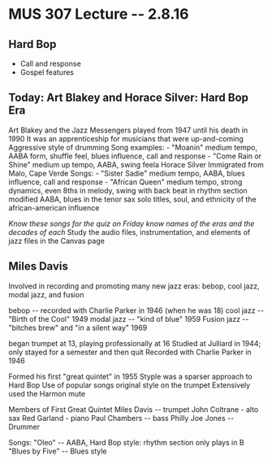 MUS 307 Lecture -- 2.8.16
==

Hard Bop
-
- Call and response
- Gospel features

Today:
Art Blakey and Horace Silver: Hard Bop Era
-
Art Blakey and the Jazz Messengers
	played from 1947 until his death in 1990
	It was an apprenticeship for musicians that were up-and-coming
	Aggressive style of drumming
	Song examples:
	- "Moanin"
		medium tempo, AABA form, shuffle feel, blues influence, call and response
	- "Come Rain or Shine"
		medium up tempo, AABA, swing feela
Horace Silver
	Immigrated from Malo, Cape Verde
	Songs:
	- "Sister Sadie"
		medium tempo, AABA, blues influence, call and response
	- "African Queen"
		medium tempo, strong dynamics, even 8ths in melody, swing with back beat in rhythm section
		modified AABA, blues in the tenor sax solo
		titles, soul, and ethnicity of the african-american influence

*Know these songs for the quiz on Friday*
*know names of the eras and the decades of each*
Study the audio files, instrumentation, and elements of jazz files in the Canvas page

Miles Davis
-
Involved in recording and promoting many new jazz eras: bebop, cool jazz, modal jazz, and fusion

bebop -- recorded with Charlie Parker in 1946 (when he was 18)
cool jazz -- "Birth of the Cool" 1949
modal jazz -- "kind of blue" 1959
Fusion jazz -- "bitches brew" and "in a silent way" 1969

began trumpet at 13, playing professionally at 16
Studied at Julliard in 1944; only stayed for a semester and then quit
Recorded with Charlie Parker in 1946

Formed his first "great quintet" in 1955
Styple was a sparser approach to Hard Bop
Use of popular songs
	original style on the trumpet
	Extensively used the Harmon mute

Members of First Great Quintet
	Miles Davis -- trumpet
	John Coltrane - alto sax
	Red Garland - piano
	Paul Chambers -- bass
	Philly Joe Jones -- Drummer

Songs:
	"Oleo" -- AABA, Hard Bop style: rhythm section only plays in B
	"Blues by Five" -- Blues style	
